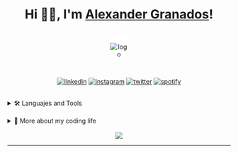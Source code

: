<!-- TITLE -->

<h1 align="center">

Hi 👋🏼, I'm [Alexander Granados][website]!

</h1>

<div align="center">

<div style="background-color: #ffffff; width: 8%; padding-top:6px; border-radius: 10px;">

![logo](https://res.cloudinary.com/dlgvxohur/image/upload/v1642817366/proyectos/wzjtamtoshnoci9poo9i.png)

</div>

<br>

[![linkedin][linkedin_logo]][linkedin] [![instagram][instagram_logo]][instagram] [![twitter][twitter_logo]][twitter] [![spotify][spotify_logo]][spotify]

</div>

<br>

<!-- TOOLS -->
<details>
  <summary>🛠️ Languajes and Tools</summary>

  <div align="center">
   <br>
  
  ![JS](https://img.shields.io/badge/-JS-yellow?&logo=Javascript&logoColor=ffffff)
  ![TS](https://img.shields.io/badge/-TS-3178C6?&logo=TypeScript&logoColor=ffffff)
  ![JEST](https://img.shields.io/badge/-JEST-C21325?&logo=Jest&logoColor=ffffff)
  ![GRAPHQL](https://img.shields.io/badge/-GRAPHQL-E10098?&logo=GraphQl&logoColor=ffffff)
  ![VUE](https://img.shields.io/badge/-VUE-4FC08D?&logo=vuedotjs&logoColor=ffffff)
  ![VUETIFY](https://img.shields.io/badge/-VUETIFY-1867C0?&logo=Vuetify&logoColor=ffffff)
  ![NUXT.JS](https://img.shields.io/badge/-NUXT.JS-00C58E?&logo=nuxtdotjs&logoColor=ffffff)
  ![NEXTJS](https://img.shields.io/badge/-NEXT.JS-000000?&logo=nextdotjs&logoColor=ffffff)
  ![REACT](https://img.shields.io/badge/-REACT-61DAFB?&logo=React&logoColor=222)
  ![SASS](https://img.shields.io/badge/-SASS-CC6699?&logo=Sass&logoColor=ffffff)
  ![BOOTSTRAP](https://img.shields.io/badge/-BOOTSTRAP-7952B3?&logo=bootstrap&logoColor=ffffff)
  ![TAILWIND](https://img.shields.io/badge/-TAILWIND-38B2AC?&logo=Tailwind-css&logoColor=ffffff)
  
  </div>

  <div align = "center">
  
  ![GIT](https://img.shields.io/badge/-GIT-F05032?&logo=Git&logoColor=ffffff)
  ![VERCEL](https://img.shields.io/badge/-VERCEL-000000?&logo=Vercel&logoColor=ffffff)
  ![NETLIFY](https://img.shields.io/badge/-NETLIFY-00C7B7?&logo=Netlify&logoColor=ffffff)
  ![POSTMAN](https://img.shields.io/badge/-POSTMAN-FF6C37?&logo=Postman&logoColor=ffffff)
  
  </div>
</details>

<br>

<!-- CODE -->
<details>
  <summary>🚀 More about my coding life</summary>
  
  <br>
  <div align = "center">
    <img src = "https://github-readme-streak-stats.herokuapp.com?user=g1alexander&theme=vue-dark&hide_border=true" width = 400 />
    <img src = "https://github-readme-stats.vercel.app/api?username=g1alexander&show_icons=true&theme=vue-dark&count_private=true&hide_border=true" width = 400 />
  </div>

</details>

<br>

<!-- SPOTIFY -->
<div align="center">

<img  src="https://res.cloudinary.com/dlgvxohur/image/upload/v1673748908/proyectos/banner.jpg"/>

</div>

---

[website]: https://www.g1alexander.com/
[linkedin]: https://www.linkedin.com/in/g1alexander/
[instagram]: https://www.instagram.com/g1alexander/
[twitter]: https://twitter.com/g1alexander_
[spotify]: https://open.spotify.com/user/g1alexander
[linkedin_logo]: https://img.shields.io/badge/linkedin-0077B5?logo=linkedin&logoColor=white&style=for-the-badge
[instagram_logo]: https://img.shields.io/badge/Instagram-E4405F?logo=instagram&logoColor=white&style=for-the-badge
[twitter_logo]: https://img.shields.io/badge/Twitter-1DA1F2?logo=twitter&logoColor=white&style=for-the-badge
[spotify_logo]: https://img.shields.io/badge/Spotify-1DB954?logo=spotify&logoColor=white&style=for-the-badge
